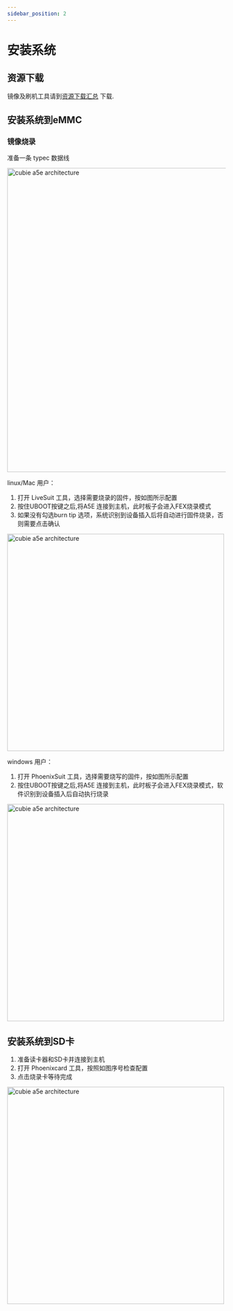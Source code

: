 ```yaml
---
sidebar_position: 2
---
```


# 安装系统

## 资源下载

镜像及刷机工具请到[资源下载汇总](../../download) 下载.

## 安装系统到eMMC

### 镜像烧录

准备一条 typec 数据线

<img src="/img/cubie/a5e/cubie_a5e_to_fex_mode.webp" alt="cubie a5e architecture" width="700" />

linux/Mac 用户：

1. 打开 LiveSuit 工具，选择需要烧录的固件，按如图所示配置
2. 按住UBOOT按键之后,将A5E 连接到主机，此时板子会进入FEX烧录模式
3. 如果没有勾选burn tip 选项，系统识别到设备插入后将自动进行固件烧录，否则需要点击确认

<img src="/img/cubie/linux_phoenixsuit.webp" alt="cubie a5e architecture" width="500" />

windows 用户：

1. 打开 PhoenixSuit 工具，选择需要烧写的固件，按如图所示配置
2. 按住UBOOT按键之后,将A5E 连接到主机，此时板子会进入FEX烧录模式，软件识别到设备插入后自动执行烧录

<img src="/img/cubie/win_phoenixsuit.webp" alt="cubie a5e architecture" width="500" />


## 安装系统到SD卡

1. 准备读卡器和SD卡并连接到主机
2. 打开 Phoenixcard 工具，按照如图序号检查配置
3. 点击烧录卡等待完成
<img src="/img/cubie/phoenixcard.webp" alt="cubie a5e architecture" width="500" />